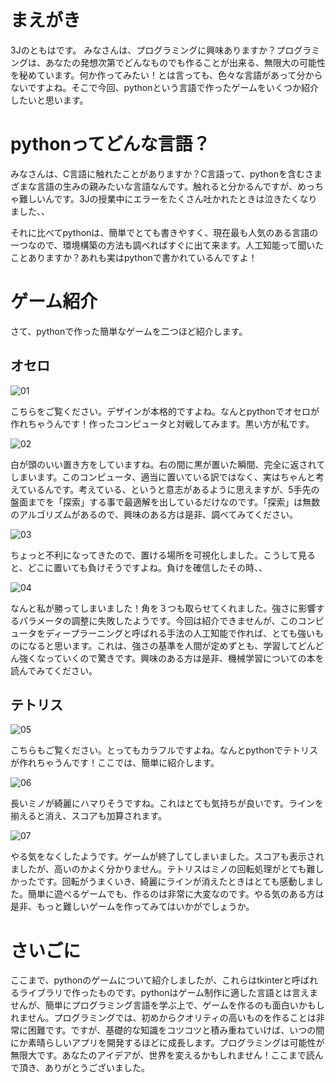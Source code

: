# まえがき
3Jのともはです。
みなさんは、プログラミングに興味ありますか？プログラミングは、あなたの発想次第でどんなものでも作ることが出来る、無限大の可能性を秘めています。何か作ってみたい！とは言っても、色々な言語があって分からないですよね。そこで今回、pythonという言語で作ったゲームをいくつか紹介したいと思います。

# pythonってどんな言語？
みなさんは、C言語に触れたことがありますか？C言語って、pythonを含むさまざまな言語の生みの親みたいな言語なんです。触れると分かるんですが、めっちゃ難しいんです。3Jの授業中にエラーをたくさん吐かれたときは泣きたくなりました、、

それに比べてpythonは、簡単でとても書きやすく、現在最も人気のある言語の一つなので、環境構築の方法も調べればすぐに出て来ます。人工知能って聞いたことありますか？あれも実はpythonで書かれているんですよ！

# ゲーム紹介
さて、pythonで作った簡単なゲームを二つほど紹介します。
## オセロ
![01](./resources/01.jpg)

こちらをご覧ください。デザインが本格的ですよね。なんとpythonでオセロが作れちゃうんです！作ったコンピュータと対戦してみます。黒い方が私です。

![02](./resources/02.jpg)

白が頭のいい置き方をしていますね。右の間に黒が置いた瞬間、完全に返されてしまいます。このコンピュータ、適当に置いている訳ではなく、実はちゃんと考えているんです。考えている、というと意志があるように思えますが、5手先の盤面までを「探索」する事で最適解を出しているだけなのです。「探索」は無数のアルゴリズムがあるので、興味のある方は是非、調べてみてください。

![03](./resources/03.jpg)

ちょっと不利になってきたので、置ける場所を可視化しました。こうして見ると、どこに置いても負けそうですよね。負けを確信したその時、、

![04](./resources/04.jpg)

なんと私が勝ってしまいました！角を３つも取らせてくれました。強さに影響するパラメータの調整に失敗したようです。今回は紹介できませんが、このコンピュータをディープラーニングと呼ばれる手法の人工知能で作れば、とても強いものになると思います。これは、強さの基準を人間が定めずとも、学習してどんどん強くなっていくので驚きです。興味のある方は是非、機械学習についての本を読んでみてください。

## テトリス
![05](./resources/05.jpg)

こちらもご覧ください。とってもカラフルですよね。なんとpythonでテトリスが作れちゃうんです！ここでは、簡単に紹介します。

![06](./resources/06.jpg)

長いミノが綺麗にハマりそうですね。これはとても気持ちが良いです。ラインを揃えると消え、スコアも加算されます。

![07](./resources/07.jpg)

やる気をなくしたようです。ゲームが終了してしまいました。スコアも表示されましたが、高いのかよく分かりません。テトリスはミノの回転処理がとても難しかったです。回転がうまくいき、綺麗にラインが消えたときはとても感動しました。簡単に遊べるゲームでも、作るのは非常に大変なのです。やる気のある方は是非、もっと難しいゲームを作ってみてはいかがでしょうか。

# さいごに
ここまで、pythonのゲームについて紹介しましたが、これらはtkinterと呼ばれるライブラリで作ったものです。pythonはゲーム制作に適した言語とは言えませんが、簡単にプログラミング言語を学ぶ上で、ゲームを作るのも面白いかもしれません。プログラミングでは、初めからクオリティの高いものを作ることは非常に困難です。ですが、基礎的な知識をコツコツと積み重ねていけば、いつの間にか素晴らしいアプリを開発するほどに成長します。プログラミングは可能性が無限大です。あなたのアイデアが、世界を変えるかもしれません！ここまで読んで頂き、ありがとうございました。